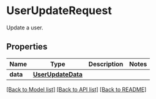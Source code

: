 # UserUpdateRequest

Update a user.

## Properties

| Name     | Type                                    | Description | Notes |
| -------- | --------------------------------------- | ----------- | ----- |
| **data** | [**UserUpdateData**](UserUpdateData.md) |             |

[[Back to Model list]](README.md#documentation-for-models) [[Back to API list]](README.md#documentation-for-api-endpoints) [[Back to README]](README.md)
